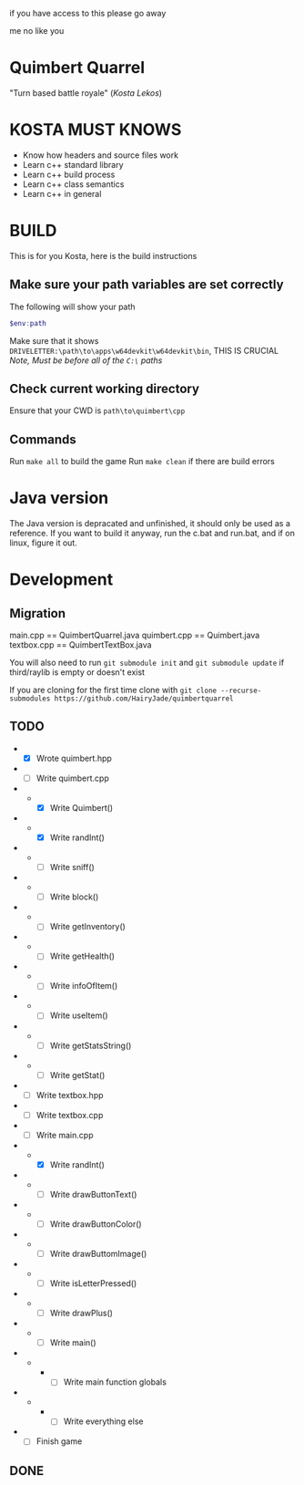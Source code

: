 if you have access to this please go away

me no like you

# Quimbert Quarrel
"Turn based battle royale" (*Kosta Lekos*)

# KOSTA MUST KNOWS

- Know how headers and source files work
- Learn c++ standard library
- Learn c++ build process
- Learn c++ class semantics
- Learn c++ in general


# BUILD
This is for you Kosta, here is the build instructions

## Make sure your path variables are set correctly
The following will show your path

``` powershell
$env:path
```

Make sure that it shows `DRIVELETTER:\path\to\apps\w64devkit\w64devkit\bin`, THIS IS CRUCIAL
*Note, Must be before all of the `C:\` paths*

## Check current working directory

Ensure that your CWD is `path\to\quimbert\cpp`

## Commands

Run `make all` to build the game
Run `make clean` if there are build errors

# Java version
The Java version is depracated and unfinished, it should only be used as a reference. If you want to build it anyway, run the c.bat and run.bat, and if on linux, figure it out.

# Development

## Migration
main.cpp == QuimbertQuarrel.java
quimbert.cpp == Quimbert.java
textbox.cpp == QuimbertTextBox.java

You will also need to run `git submodule init` and `git submodule update` if third/raylib is empty or doesn't exist

If you are cloning for the first time clone with `git clone --recurse-submodules https://github.com/HairyJade/quimbertquarrel`

## TODO
- - [x] Wrote quimbert.hpp
- - [ ] Write quimbert.cpp
- - - [x] Write Quimbert() 
- - - [x] Write randInt()
- - - [ ] Write sniff()
- - - [ ] Write block()
- - - [ ] Write getInventory()
- - - [ ] Write getHealth()
- - - [ ] Write infoOfItem()
- - - [ ] Write useItem()
- - - [ ] Write getStatsString()
- - - [ ] Write getStat()
- - [ ] Write textbox.hpp
- - [ ] Write textbox.cpp
- - [ ] Write main.cpp
- - - [x] Write randInt()
- - - [ ] Write drawButtonText()
- - - [ ] Write drawButtonColor()
- - - [ ] Write drawButtomImage()
- - - [ ] Write isLetterPressed()
- - - [ ] Write drawPlus()
- - - [ ] Write main()
- - - - [ ] Write main function globals
- - - - [ ] Write everything else
- - [ ] Finish game

## DONE
